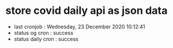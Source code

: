 # store covid daily api as json data

- last cronjob : Wednesday, 23 December 2020 10:12:41
- status og cron : success
- status daily cron : success
      
      